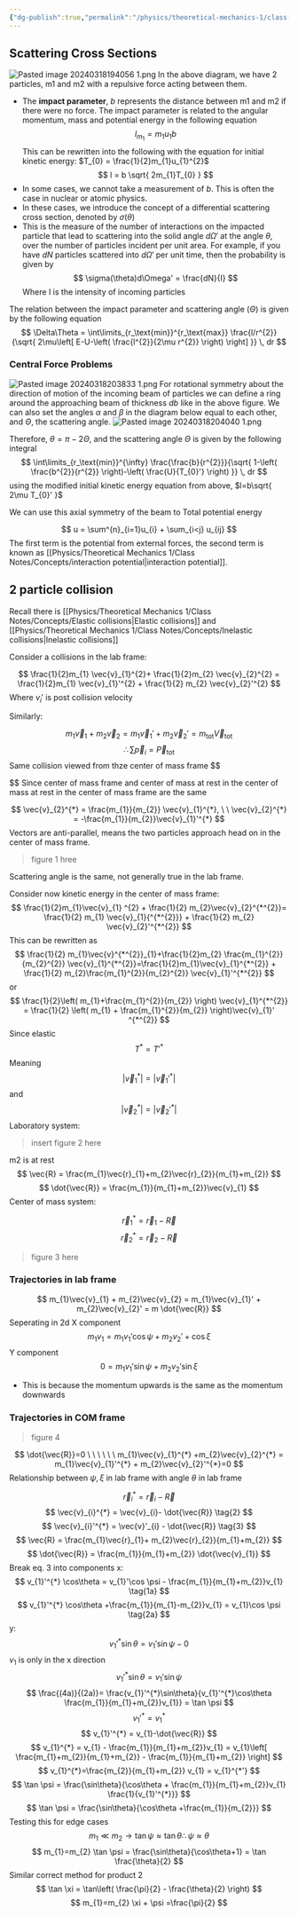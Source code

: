 ```yaml
---
{"dg-publish":true,"permalink":"/physics/theoretical-mechanics-1/class-notes/2024-02-27-collisions/"}
---
```



## Scattering Cross Sections 
![Pasted image 20240318194056 1.png](/img/user/Attachments/Pasted%20image%2020240318194056%201.png)
In the above diagram, we have 2 particles, m1 and m2 with a repulsive force acting between them. 
- The **impact parameter**, $b$ represents the distance between m1 and m2 if there were no force. The impact parameter is related to the angular momentum, mass and potential energy in the following equation 
$$
l_{m_{1}} = m_{1} u_{1} b
$$
This can be rewritten into the following with the equation for initial kinetic energy: $T_{0} = \frac{1}{2}m_{1}u_{1}^{2}$
$$
l = b \sqrt{ 2m_{1}T_{0} }
$$
- In some cases, we cannot take a measurement of $b$. This is often the case in nuclear or atomic physics. 
- In these cases, we introduce the concept of a differential scattering cross section, denoted by $\sigma(\theta)$
-  This is the measure of the number of interactions on the impacted particle that lead to scattering into the solid angle $d\Omega'$ at the angle $\theta$, over the number of particles incident per unit area.
For example, if you have $dN$ particles scattered into $d\Omega'$ per unit time, then the probability is given by 
$$
\sigma(\theta)d\Omega' = \frac{dN}{I}
$$
Where I is the intensity of incoming particles

The relation between the impact parameter and scattering angle ($\Theta$) is given by the following equation 
$$
\Delta\Theta = \int\limits_{r_\text{min}}^{r_\text{max}} \frac{l/r^{2}}{\sqrt{ 2\mu\left[ E-U-\left( \frac{l^{2}}{2\mu r^{2}} \right) \right] }} \, dr
$$


### Central Force Problems 
![Pasted image 20240318203833 1.png](/img/user/Attachments/Pasted%20image%2020240318203833%201.png)
For rotational symmetry about the direction of motion of the incoming beam of particles we can define a ring around the approaching beam of thickness $db$ like in the above figure. We can also set the angles $\alpha$ and $\beta$ in the diagram below equal to each other, and $\Theta$, the scattering angle. 
![Pasted image 20240318204040 1.png](/img/user/Attachments/Pasted%20image%2020240318204040%201.png)

Therefore, $\theta = \pi-2\Theta$, and the scattering angle $\Theta$ is given by the following integral
$$
\int\limits_{r_\text{min}}^{\infty} \frac{\frac{b}{r^{2}}}{\sqrt{ 1-\left( \frac{b^{2}}{r^{2}} \right)-\left( \frac{U}{T_{0}'} \right) }} \, dr
$$ 
using the modified initial kinetic energy equation from above, $l=b\sqrt{ 2\mu T_{0}' }$



We can use this axial symmetry of the beam to 
Total potential energy

$$
u = \sum^{n}_{i=1}u_{i} + \sum_{i<j} u_{ij}
$$
The first term is the potential from external forces, the second term is known as [[Physics/Theoretical Mechanics 1/Class Notes/Concepts/interaction potential\|interaction potential]]. 

## 2 particle collision 
Recall there is [[Physics/Theoretical Mechanics 1/Class Notes/Concepts/Elastic collisions\|Elastic collisions]] and [[Physics/Theoretical Mechanics 1/Class Notes/Concepts/Inelastic collisions\|Inelastic collisions]]

Consider a collisions in the lab frame: 

$$
\frac{1}{2}m_{1} \vec{v}_{1}^{2}+ \frac{1}{2}m_{2} \vec{v}_{2}^{2} = \frac{1}{2}m_{1} \vec{v}_{1}'^{2} + \frac{1}{2} m_{2} \vec{v}_{2}'^{2}
$$
 Where $v_{i}'$ is post collision velocity

Similarly:

$$
m_{1}\vec{v}_{1} + m_{2}\vec{v}_{2} = m_{1} \vec{v}_{1}' + m_{2}\vec{v}_{2}' = m_\text{tot}\vec{V}_\text{tot}
$$
$$
\therefore  \sum \vec{p}_{i} = \vec{P}_\text{tot}
$$
Same collision viewed from thze center of mass frame
$$

$$
Since center of mass frame and center of mass at rest in the center of mass at rest in the center of mass frame are the same 

$$
\vec{v}_{2}^{*} = \frac{m_{1}}{m_{2}} \vec{v}_{1}^{*}, \ \ \vec{v}_{2}^{*} = -\frac{m_{1}}{m_{2}}\vec{v}_{1}'^{*}
$$
Vectors are anti-parallel, means the two particles approach head on in the center of mass frame. 

> figure 1 hree 


Scattering angle is the same, not generally true in the lab frame. 

Consider now kinetic energy in the center of mass frame: 
$$
\frac{1}{2}m_{1}\vec{v}_{1} ^{2} + \frac{1}{2} m_{2}\vec{v}_{2}^{*^{2}}= \frac{1}{2} m_{1} \vec{v}_{1}{^{*^{2}}} + \frac{1}{2} m_{2} \vec{v}_{2}'^{*^{2}}
$$
This can be rewritten as 
$$
\frac{1}{2} m_{1}\vec{v}^{*^{2}}_{1}+\frac{1}{2}m_{2} \frac{m_{1}^{2}}{m_{2}^{2}} \vec{v}_{1}^{*^{2}}=\frac{1}{2}m_{1}\vec{v}_{1}^{*^{2}} + \frac{1}{2} m_{2}\frac{m_{1}^{2}}{m_{2}^{2}} \vec{v}_{1}'^{*^{2}}
$$
or 
$$
\frac{1}{2}\left( m_{1}+\frac{m_{1}^{2}}{m_{2}} \right) \vec{v}_{1}^{*^{2}} = \frac{1}{2} \left( m_{1} + \frac{m_{1}^{2}}{m_{2}} \right)\vec{v}_{1}' ^{*^{2}}
$$
Since elastic 
$$
T^{*} = T'^{*}
$$
Meaning 
$$
|\vec{v}_{1}^{*}| = |\vec{v}_{1}'^{*}|
$$
and 
$$
|\vec{v}_{2}^{*}| = |\vec{v}_{2}'^{*}|
$$
Laboratory system: 

> insert figure 2 here 

m2 is at rest 
$$
\vec{R} = \frac{m_{1}\vec{r}_{1}+m_{2}\vec{r}_{2}}{m_{1}+m_{2}}
$$
$$
\dot{\vec{R}} = \frac{m_{1}}{m_{1}+m_{2}}\vec{v}_{1}
$$
Center of mass system: 

$$
\vec{r}_{1}^{*} = \vec{r}_{1}-\vec{R}
$$
$$
\vec{r}_{2}^{*}  = \vec{r}_{2}-\vec{R}
$$

> figure 3 here 


### Trajectories in lab frame 

$$
m_{1}\vec{v}_{1} + m_{2}\vec{v}_{2} = m_{1}\vec{v}_{1}' + m_{2}\vec{v}_{2}' = m \dot{\vec{R}}
$$
Seperating in 2d
X component
$$
m_{1}v_{1} = m_{1}v_{1}'\cos \psi + m_{2}v_{2}' +\cos \xi
$$
Y component
$$
0=m_{1}v_{1}' \sin \psi + m_{2}v_{2}' \sin \xi 
$$
- This is because the momentum upwards is the same as the momentum downwards

### Trajectories in COM frame

> figure 4

$$
\dot{\vec{R}}=0 \ \ \ \ \ \ m_{1}\vec{v}_{1}^{*} +m_{2}\vec{v}_{2}^{*} = m_{1}\vec{v}_{1}'^{*} + m_{2}\vec{v}_{2}'^{*}=0
$$
Relationship between $\psi, \xi$ in lab frame with angle $\theta$ in lab frame

$$
\vec{r}_{i} ^{*} = \vec{r}_{i} - \vec{R} \tag{1}
$$
$$
\vec{v}_{i}^{*} = \vec{v}_{i}- \dot{\vec{R}} \tag{2}
$$
$$
\vec{v}_{i}'^{*} = \vec{v}'_{i} - \dot{\vec{R}} \tag{3}
$$
$$
\vec{R} = \frac{m_{1}\vec{r}_{1}+ m_{2}\vec{r}_{2}}{m_{1}+m_{2}}
$$
$$
\dot{\vec{R}} = \frac{m_{1}}{m_{1}+m_{2}} \dot{\vec{v}_{1}}
$$
Break eq. 3 into components
x: 
$$
v_{1}'^{*} \cos\theta = v_{1}'\cos \psi  - \frac{m_{1}}{m_{1}+m_{2}}v_{1} \tag{1a}
$$
$$
v_{1}'^{*} \cos\theta +\frac{m_{1}}{m_{1}-m_{2}}v_{1} = v_{1}\cos \psi \tag{2a}
$$
y:
$$
v_{1}'^{*} \sin\theta = v_{1}'\sin \psi \tag{3a}-0
$$
$v_{1}$ is only in the x direction 
$$
v_{1}'^{*} \sin\theta = v_{1}' \sin \psi \tag{4a}
$$
$$
\frac{(4a)}{(2a)}= \frac{v_{1}'^{*}\sin\theta}{v_{1}'^{*}\cos\theta   \frac{m_{1}}{m_{1}+m_{2}}v_{1}} = \tan \psi
$$
$$
v_{1}'^{*} = v_{1}^{*}
$$
$$
v_{1}'^{*} = v_{1}-\dot{\vec{R}}
$$
$$
v_{1}^{*} = v_{1} - \frac{m_{1}}{m_{1}+m_{2}}v_{1} = v_{1}\left[ \frac{m_{1}+m_{2}}{m_{1}+m_{2}} - \frac{m_{1}}{m_{1}+m_{2}} \right]
$$
$$
v_{1}^{*}=\frac{m_{2}}{m_{1}+m_{2}} v_{1} = v_{1}^{*'}
$$
$$
\tan \psi = \frac{\sin\theta}{\cos\theta + \frac{m_{1}}{m_{1}+m_{2}}v_{1} \frac{1}{v_{1}'^{*}}}
$$
$$
\tan \psi = \frac{\sin\theta}{\cos\theta +\frac{m_{1}}{m_{2}}}
$$
Testing this for edge cases 
$$
m_{1} \ll m_{2} \to \tan \psi \approx \tan\theta \therefore \psi \approx\theta
$$
$$
m_{1}=m_{2} \tan \psi = \frac{\sin\theta}{\cos\theta+1} = \tan \frac{\theta}{2}
$$
Similar correct method for product 2
$$
\tan \xi = \tan\left( \frac{\pi}{2} - \frac{\theta}{2} \right)
$$
$$
m_{1}=m_{2} \xi + \psi =\frac{\pi}{2}
$$



